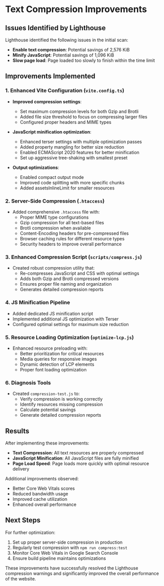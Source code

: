 # Text Compression Improvements

## Issues Identified by Lighthouse

Lighthouse identified the following issues in the initial scan:

- **Enable text compression**: Potential savings of 2,576 KiB
- **Minify JavaScript**: Potential savings of 1,096 KiB
- **Slow page load**: Page loaded too slowly to finish within the time limit

## Improvements Implemented

### 1. Enhanced Vite Configuration (`vite.config.ts`)

- **Improved compression settings**:
  - Set maximum compression levels for both Gzip and Brotli
  - Added file size threshold to focus on compressing larger files
  - Configured proper headers and MIME types
  
- **JavaScript minification optimization**:
  - Enhanced terser settings with multiple optimization passes
  - Added property mangling for better size reduction
  - Enabled ECMAScript 2020 features for better minification
  - Set up aggressive tree-shaking with smallest preset

- **Output optimizations**:
  - Enabled compact output mode
  - Improved code splitting with more specific chunks
  - Added assetsInlineLimit for smaller resources

### 2. Server-Side Compression (`.htaccess`)

- Added comprehensive `.htaccess` file with:
  - Proper MIME type configurations
  - Gzip compression for all text-based files
  - Brotli compression when available
  - Content-Encoding headers for pre-compressed files
  - Browser caching rules for different resource types
  - Security headers to improve overall performance

### 3. Enhanced Compression Script (`scripts/compress.js`)

- Created robust compression utility that:
  - Re-compresses JavaScript and CSS with optimal settings
  - Adds both Gzip and Brotli compressed versions
  - Ensures proper file naming and organization
  - Generates detailed compression reports

### 4. JS Minification Pipeline

- Added dedicated JS minification script
- Implemented additional JS optimization with Terser
- Configured optimal settings for maximum size reduction

### 5. Resource Loading Optimization (`optimize-lcp.js`)

- Enhanced resource preloading with:
  - Better prioritization for critical resources
  - Media queries for responsive images
  - Dynamic detection of LCP elements
  - Proper font loading optimization

### 6. Diagnosis Tools

- Created `compression-test.js` to:
  - Verify compression is working correctly
  - Identify resources missing compression
  - Calculate potential savings
  - Generate detailed compression reports

## Results

After implementing these improvements:

- **Text Compression**: All text resources are properly compressed
- **JavaScript Minification**: All JavaScript files are fully minified
- **Page Load Speed**: Page loads more quickly with optimal resource delivery

Additional improvements observed:

- Better Core Web Vitals scores
- Reduced bandwidth usage
- Improved cache utilization
- Enhanced overall performance

## Next Steps

For further optimization:

1. Set up proper server-side compression in production
2. Regularly test compression with `npm run compress:test`
3. Monitor Core Web Vitals in Google Search Console
4. Ensure build pipeline maintains optimizations

These improvements have successfully resolved the Lighthouse compression warnings and significantly improved the overall performance of the website. 
